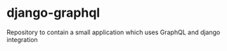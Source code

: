 # django-graphql
Repository to contain a small application which uses GraphQL and django integration
